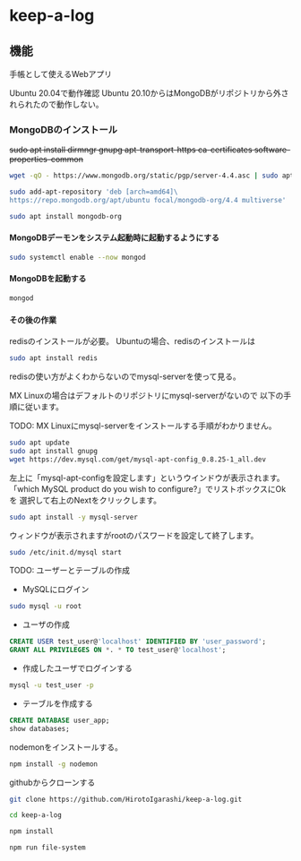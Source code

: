 # keep-a-log

## 機能

手帳として使えるWebアプリ

Ubuntu 20.04で動作確認
Ubuntu 20.10からはMongoDBがリポジトリから外されられたので動作しない。

### MongoDBのインストール

~~sudo apt install dirmngr gnupg apt-transport-https ca-certificates software-properties-common~~

~~~bash
wget -qO - https://www.mongodb.org/static/pgp/server-4.4.asc | sudo apt-key add -
~~~

~~~bash
sudo add-apt-repository 'deb [arch=amd64]\
https://repo.mongodb.org/apt/ubuntu focal/mongodb-org/4.4 multiverse'
~~~

~~~bash
sudo apt install mongodb-org
~~~

#### MongoDBデーモンをシステム起動時に起動するようにする

~~~bash
sudo systemctl enable --now mongod
~~~

#### MongoDBを起動する

~~~bash
mongod
~~~

#### その後の作業

redisのインストールが必要。
Ubuntuの場合、redisのインストールは

~~~bash
sudo apt install redis
~~~

redisの使い方がよくわからないのでmysql-serverを使って見る。

MX Linuxの場合はデフォルトのリポジトリにmysql-serverがないので
以下の手順に従います。

TODO: MX Linuxにmysql-serverをインストールする手順がわかりません。

~~~bash
sudo apt update
sudo apt install gnupg
wget https://dev.mysql.com/get/mysql-apt-config_0.8.25-1_all.dev
~~~

左上に「mysql-apt-configを設定します」というウインドウが表示されます。
「which MySQL product do you wish to configure?」でリストボックスにOkを
選択して右上のNextをクリックします。

~~~bash
sudo apt install -y mysql-server
~~~

ウィンドウが表示されますがrootのパスワードを設定して終了します。

~~~bash
sudo /etc/init.d/mysql start
~~~

TODO: ユーザーとテーブルの作成

- MySQLにログイン

~~~bash
sudo mysql -u root
~~~

- ユーザの作成

~~~sql
CREATE USER test_user@'localhost' IDENTIFIED BY 'user_password';
GRANT ALL PRIVILEGES ON *. * TO test_user@'localhost';
~~~

- 作成したユーザでログインする

~~~bash
mysql -u test_user -p
~~~

- テーブルを作成する

~~~sql
CREATE DATABASE user_app;
show databases;
~~~

nodemonをインストールする。

~~~bash
npm install -g nodemon
~~~

githubからクローンする

~~~bash
git clone https://github.com/HirotoIgarashi/keep-a-log.git
~~~

~~~bash
cd keep-a-log
~~~

~~~bash
npm install
~~~

~~~bash
npm run file-system
~~~

